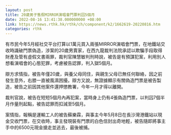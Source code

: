 ```yaml
---
layout: post
title: 20歲男子售假MIRROR演唱會門票判囚5個月
date: 2022-08-16 13:41:38.000000000 +08:00
link: https://news.rthk.hk/rthk/ch/component/k2/1662619-20220816.htm
categories: rthk
---
```


有市民今年5月經社交平台打算以1萬元買入兩張MIRROR演唱會門票，在地鐵站交收時識破門票偽造，涉案的20歲男賣家，在西九龍裁判法院承認以欺騙手段取得財產及管有虛假文書兩罪，裁判官陳慧敏判刑時說，被告是有預謀犯案，利用別人想看演唱會的心態犯罪，考慮被告認罪，判入獄5個月。

辯方求情指，被告年僅20歲，與養父母同住，與親生父母已無任何聯絡，因之前發生意外，右膝一直被風濕困擾。辯方又說，無證據顯示有關偽造門票是被告製造，被告之前因其他案件還押懲教署，今年一月才得以離開。

裁判官說，被告在短短5個月內再犯案，當時身上仍有4張偽造門票，以判囚7個半月作量刑起點，被告認罪而扣減至5個月。

案情指，報稱是運輸工人的被告蘇樂霖，與事主今年5月8日在長沙灣港鐵站以現金交收門票，在交收時，事主發現裝有門票的白色信封出奇地輕，被告隨即將事主手中的6500元現金搶走並逃去，最後被捕。
